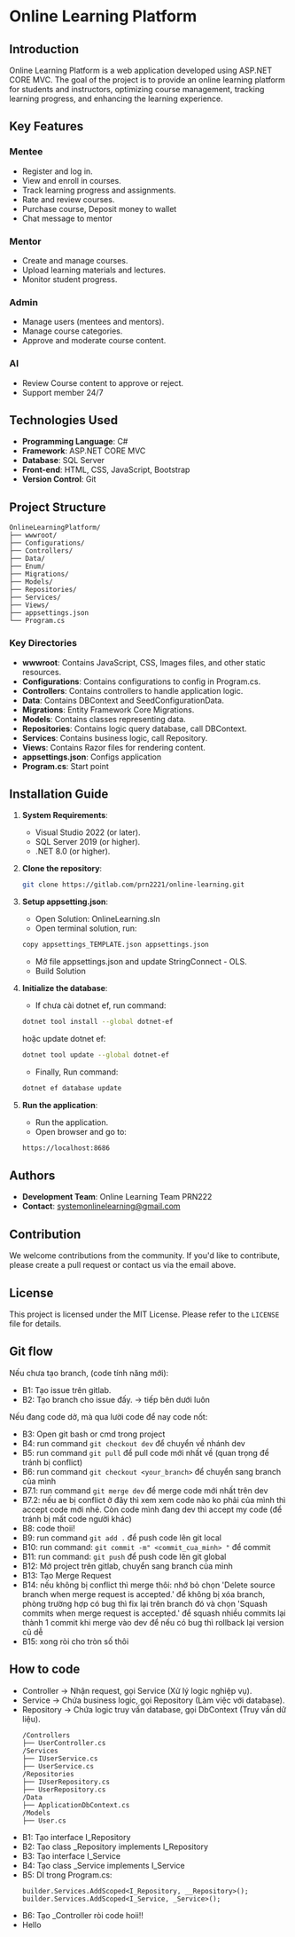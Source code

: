 # Online Learning Platform

## Introduction
Online Learning Platform is a web application developed using ASP.NET CORE MVC. The goal of the project is to provide an online learning platform for students and instructors, optimizing course management, tracking learning progress, and enhancing the learning experience.

## Key Features
### Mentee
- Register and log in.
- View and enroll in courses.
- Track learning progress and assignments.
- Rate and review courses.
- Purchase course, Deposit money to wallet
- Chat message to mentor

### Mentor
- Create and manage courses.
- Upload learning materials and lectures.
- Monitor student progress.

### Admin
- Manage users (mentees and mentors).
- Manage course categories.
- Approve and moderate course content.

### AI
- Review Course content to approve or reject.
- Support member 24/7

## Technologies Used
- **Programming Language**: C#
- **Framework**: ASP.NET CORE MVC
- **Database**: SQL Server
- **Front-end**: HTML, CSS, JavaScript, Bootstrap
- **Version Control**: Git

## Project Structure
```
OnlineLearningPlatform/
├── wwwroot/
├── Configurations/
├── Controllers/
├── Data/
├── Enum/
├── Migrations/
├── Models/
├── Repositories/
├── Services/
├── Views/
├── appsettings.json
└── Program.cs
```

### Key Directories
- **wwwroot**: Contains JavaScript, CSS, Images files, and other static resources.
- **Configurations**: Contains configurations to config in Program.cs.
- **Controllers**: Contains controllers to handle application logic.
- **Data**: Contains DBContext and SeedConfigurationData.
- **Migrations**: Entity Framework Core Migrations.
- **Models**: Contains classes representing data.
- **Repositories**: Contains logic query database, call DBContext.
- **Services**: Contains business logic, call Repository.
- **Views**: Contains Razor files for rendering content.
- **appsettings.json**: Configs application
- **Program.cs**: Start point

## Installation Guide
1. **System Requirements**:
   - Visual Studio 2022 (or later).
   - SQL Server 2019 (or higher).
   - .NET 8.0 (or higher).

2. **Clone the repository**:
   ```bash
   git clone https://gitlab.com/prn2221/online-learning.git
   ```
3. **Setup appsetting.json**:
   - Open Solution: OnlineLearning.sln
   - Open terminal solution, run:
   ```bash
   copy appsettings_TEMPLATE.json appsettings.json
   ```
   - Mở file appsettings.json and update StringConnect - OLS.
   - Build Solution

4. **Initialize the database**:
   - If chưa cài dotnet ef, run command: 
   ```bash
   dotnet tool install --global dotnet-ef
   ```
   hoặc update dotnet ef:
   ```bash
   dotnet tool update --global dotnet-ef
   ```
   - Finally, Run command: 
   ```bash
   dotnet ef database update
   ```
5. **Run the application**:
   - Run the application.
   - Open browser and go to:
   ```bash
   https://localhost:8686
   ```

## Authors
- **Development Team**: Online Learning Team PRN222
- **Contact**: systemonlinelearning@gmail.com

## Contribution
We welcome contributions from the community. If you'd like to contribute, please create a pull request or contact us via the email above.

## License
This project is licensed under the MIT License. Please refer to the `LICENSE` file for details.

## Git flow
Nếu chưa tạo branch, (code tính năng mới):
- B1: Tạo issue trên gitlab.
- B2: Tạo branch cho issue đấy. -> tiếp bên dưới luôn

Nếu đang code dở, mà qua lười code để nay code nốt:
- B3: Open git bash or cmd trong project
- B4: run command ``` git checkout dev ``` để chuyển về nhánh dev
- B5: run command ``` git pull ``` để pull code mới nhất về (quan trọng để tránh bị conflict)
- B6: run command ``` git checkout <your_branch> ``` để chuyển sang branch của mình
- B7.1: run command ``` git merge dev ``` để merge code mới nhất trên dev
- B7.2: nếu ae bị conflict ở đây thì xem xem code nào ko phải của mình thì accept code mới nhé. Còn code mình đang dev thì accept my code (để tránh bị mất code người khác)
- B8: code thoii!
- B9: run command ``` git add . ``` để push code lên git local
- B10: run command: ``` git commit -m" <commit_cua_minh> " ``` để commit
- B11: run command: ``` git push ``` để push code lên git global
- B12: Mở project trên gitlab, chuyển sang branch của mình
- B13: Tạo Merge Request
- B14: nếu không bị conflict thì merge thôi:
       nhớ bỏ chọn 'Delete source branch when merge request is accepted.' để không bị xóa branch, phòng trường hợp có bug thì fix lại trên branch đó
       và chọn 'Squash commits when merge request is accepted.' để squash nhiều commits lại thành 1 commit khi merge vào dev để nếu có bug thì rollback lại version cũ dễ
- B15: xong ròi cho tròn số thôi

## How to code
- Controller → Nhận request, gọi Service (Xử lý logic nghiệp vụ).
- Service → Chứa business logic, gọi Repository (Làm việc với database).
- Repository → Chứa logic truy vấn database, gọi DbContext (Truy vấn dữ liệu).
	```
	/Controllers
   ├── UserController.cs
	/Services
   ├── IUserService.cs
   ├── UserService.cs
	/Repositories
   ├── IUserRepository.cs
   ├── UserRepository.cs
	/Data
   ├── ApplicationDbContext.cs
	/Models
   ├── User.cs
	```
- B1: Tạo interface I_Repository
- B2: Tạo class _Repository implements I_Repository
- B3: Tạo interface I_Service
- B4: Tạo class _Service implements I_Service
- B5: DI trong Program.cs:
	```
	builder.Services.AddScoped<I_Repository, __Repository>();
	builder.Services.AddScoped<I_Service, _Service>();
	```
- B6: Tạo _Controller ròi code hoii!!
- Hello
